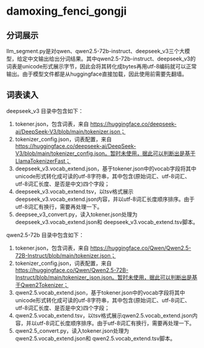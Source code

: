 # damoxing_fenci_gongji

## 分词展示

llm_segment.py是对qwen、qwen2.5-72b-instruct、deepseek_v3三个大模型，给定中文输出给出分词结果。其中qwen2.5-72b-instruct、deepseek_v3的词表是unicode形式展示字节，因此会将其转化成bytes再用utf-8编码就可以正常输出。由于模型文件都是从huggingface直接加载，因此使用前需要先翻墙。

## 词表读入

deepseek_v3 目录中包含如下：
1. tokener.json，包含词表，来自 https://huggingface.co/deepseek-ai/DeepSeek-V3/blob/main/tokenizer.json；
2. tokenizer_config.json，词表配置，来自 https://huggingface.co/deepseek-ai/DeepSeek-V3/blob/main/tokenizer_config.json。暂时未使用，据此可以判断出是基于LlamaTokenizerFast；
3. deepseek_v3.vocab_extend.json，基于tokener.json中的vocab字段将其中unicode形式转化成可读的utf-8字符串，其中包含(原始词汇、utf-8词汇、utf-8词汇长度、是否是中文)四个字段；
4. deepseek_v3.vocab_extend.tsv，以tsv格式展示deepseek_v3.vocab_extend.json内容，并以utf-8词汇长度顺序排序。由于utf-8词汇有换行，需要再处理一下。
5. deepsee_v3_convert.py，读入tokener.json处理为deepseek_v3.vocab_extend.json和 deepseek_v3.vocab_extend.tsv脚本。


qwen2.5-72b 目录中包含如下：
1. tokener.json，包含词表，来自 https://huggingface.co/Qwen/Qwen2.5-72B-Instruct/blob/main/tokenizer.json；
2. tokenizer_config.json，词表配置，来自 https://huggingface.co/Qwen/Qwen2.5-72B-Instruct/blob/main/tokenizer_json.json。暂时未使用，据此可以判断出是基于Qwen2Tokenizer；
3. qwen2.5.vocab_extend.json，基于tokener.json中的vocab字段将其中unicode形式转化成可读的utf-8字符串，其中包含(原始词汇、utf-8词汇、utf-8词汇长度、是否是中文)四个字段；
4. qwen2.5.vocab_extend.tsv，以tsv格式展示qwen2.5.vocab_extend.json内容，并以utf-8词汇长度顺序排序。由于utf-8词汇有换行，需要再处理一下。
5. qwen2.5_convert.py，读入tokener.json处理为qwen2.5.vocab_extend.json和 qwen2.5.vocab_extend.tsv脚本。
